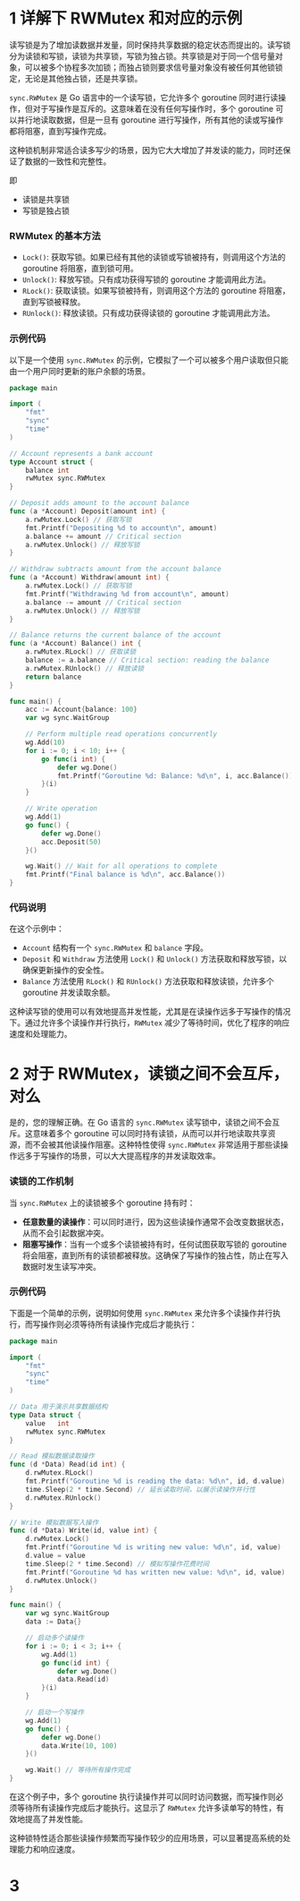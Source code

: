 # 1 详解下 RWMutex 和对应的示例

读写锁是为了增加读数据并发量，同时保持共享数据的稳定状态而提出的。读写锁分为读锁和写锁，读锁为共享锁，写锁为独占锁。共享锁是对于同一个信号量对象，可以被多个协程多次加锁；而独占锁则要求信号量对象没有被任何其他锁锁定，无论是其他独占锁，还是共享锁。

`sync.RWMutex` 是 Go 语言中的一个读写锁，它允许多个 goroutine 同时进行读操作，但对于写操作是互斥的。这意味着在没有任何写操作时，多个 goroutine 可以并行地读取数据，但是一旦有 goroutine 进行写操作，所有其他的读或写操作都将阻塞，直到写操作完成。

这种锁机制非常适合读多写少的场景，因为它大大增加了并发读的能力，同时还保证了数据的一致性和完整性。

即

-   读锁是共享锁
-   写锁是独占锁

### RWMutex 的基本方法

-   `Lock()`: 获取写锁。如果已经有其他的读锁或写锁被持有，则调用这个方法的 goroutine 将阻塞，直到锁可用。
-   `Unlock()`: 释放写锁。只有成功获得写锁的 goroutine 才能调用此方法。
-   `RLock()`: 获取读锁。如果写锁被持有，则调用这个方法的 goroutine 将阻塞，直到写锁被释放。
-   `RUnlock()`: 释放读锁。只有成功获得读锁的 goroutine 才能调用此方法。

### 示例代码

以下是一个使用 `sync.RWMutex` 的示例，它模拟了一个可以被多个用户读取但只能由一个用户同时更新的账户余额的场景。

```go
package main

import (
    "fmt"
    "sync"
    "time"
)

// Account represents a bank account
type Account struct {
    balance int
    rwMutex sync.RWMutex
}

// Deposit adds amount to the account balance
func (a *Account) Deposit(amount int) {
    a.rwMutex.Lock() // 获取写锁
    fmt.Printf("Depositing %d to account\n", amount)
    a.balance += amount // Critical section
    a.rwMutex.Unlock() // 释放写锁
}

// Withdraw subtracts amount from the account balance
func (a *Account) Withdraw(amount int) {
    a.rwMutex.Lock() // 获取写锁
    fmt.Printf("Withdrawing %d from account\n", amount)
    a.balance -= amount // Critical section
    a.rwMutex.Unlock() // 释放写锁
}

// Balance returns the current balance of the account
func (a *Account) Balance() int {
    a.rwMutex.RLock() // 获取读锁
    balance := a.balance // Critical section: reading the balance
    a.rwMutex.RUnlock() // 释放读锁
    return balance
}

func main() {
    acc := Account{balance: 100}
    var wg sync.WaitGroup

    // Perform multiple read operations concurrently
    wg.Add(10)
    for i := 0; i < 10; i++ {
        go func(i int) {
            defer wg.Done()
            fmt.Printf("Goroutine %d: Balance: %d\n", i, acc.Balance())
        }(i)
    }

    // Write operation
    wg.Add(1)
    go func() {
        defer wg.Done()
        acc.Deposit(50)
    }()

    wg.Wait() // Wait for all operations to complete
    fmt.Printf("Final balance is %d\n", acc.Balance())
}
```

### 代码说明

在这个示例中：

-   `Account` 结构有一个 `sync.RWMutex` 和 `balance` 字段。
-   `Deposit` 和 `Withdraw` 方法使用 `Lock()` 和 `Unlock()` 方法获取和释放写锁，以确保更新操作的安全性。
-   `Balance` 方法使用 `RLock()` 和 `RUnlock()` 方法获取和释放读锁，允许多个 goroutine 并发读取余额。

这种读写锁的使用可以有效地提高并发性能，尤其是在读操作远多于写操作的情况下。通过允许多个读操作并行执行，`RWMutex` 减少了等待时间，优化了程序的响应速度和处理能力。

# 2 对于 RWMutex，读锁之间不会互斥，对么

是的，您的理解正确。在 Go 语言的 `sync.RWMutex` 读写锁中，读锁之间不会互斥。这意味着多个 goroutine 可以同时持有读锁，从而可以并行地读取共享资源，而不会被其他读操作阻塞。这种特性使得 `sync.RWMutex` 非常适用于那些读操作远多于写操作的场景，可以大大提高程序的并发读取效率。

### 读锁的工作机制

当 `sync.RWMutex` 上的读锁被多个 goroutine 持有时：

-   **任意数量的读操作**：可以同时进行，因为这些读操作通常不会改变数据状态，从而不会引起数据冲突。
-   **阻塞写操作**：当有一个或多个读锁被持有时，任何试图获取写锁的 goroutine 将会阻塞，直到所有的读锁都被释放。这确保了写操作的独占性，防止在写入数据时发生读写冲突。

### 示例代码

下面是一个简单的示例，说明如何使用 `sync.RWMutex` 来允许多个读操作并行执行，而写操作则必须等待所有读操作完成后才能执行：

```go
package main

import (
	"fmt"
	"sync"
	"time"
)

// Data 用于演示共享数据结构
type Data struct {
	value   int
	rwMutex sync.RWMutex
}

// Read 模拟数据读取操作
func (d *Data) Read(id int) {
	d.rwMutex.RLock()
	fmt.Printf("Goroutine %d is reading the data: %d\n", id, d.value)
	time.Sleep(2 * time.Second) // 延长读取时间，以展示读操作并行性
	d.rwMutex.RUnlock()
}

// Write 模拟数据写入操作
func (d *Data) Write(id, value int) {
	d.rwMutex.Lock()
	fmt.Printf("Goroutine %d is writing new value: %d\n", id, value)
	d.value = value
	time.Sleep(2 * time.Second) // 模拟写操作花费时间
	fmt.Printf("Goroutine %d has written new value: %d\n", id, value)
	d.rwMutex.Unlock()
}

func main() {
	var wg sync.WaitGroup
	data := Data{}

	// 启动多个读操作
	for i := 0; i < 3; i++ {
		wg.Add(1)
		go func(id int) {
			defer wg.Done()
			data.Read(id)
		}(i)
	}

	// 启动一个写操作
	wg.Add(1)
	go func() {
		defer wg.Done()
		data.Write(10, 100)
	}()

	wg.Wait() // 等待所有操作完成
}
```

在这个例子中，多个 goroutine 执行读操作并可以同时访问数据，而写操作则必须等待所有读操作完成后才能执行。这显示了 `RWMutex` 允许多读单写的特性，有效地提高了并发性能。

这种锁特性适合那些读操作频繁而写操作较少的应用场景，可以显著提高系统的处理能力和响应速度。

# 3
